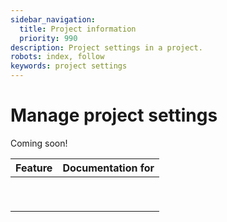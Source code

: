 ```yaml
---
sidebar_navigation:
  title: Project information
  priority: 990
description: Project settings in a project.
robots: index, follow
keywords: project settings
---
```

# Manage project settings

Coming soon!

| Feature | Documentation for |
| ------- | ----------------- |
|         |                   |
|         |                   |
|         |                   |
|         |                   |
|         |                   |
|         |                   |
|         |                   |
|         |                   |
|         |                   |

